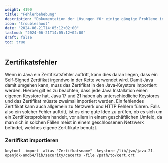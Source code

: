 ```yaml
---
weight: 4190
title: "Fehlerbehebung"
description: "Dokumentation der Lösungen für einige gängige Probleme in Java."
icon: "troubleshoot"
date: "2024-06-21T14:05:12+02:00"
lastmod: "2024-06-21T14:05:12+02:00"
draft: false
toc: true
---
```


## Zertifikatsfehler

Wenn in Java ein Zertifikatsfehler auftritt, kann dies daran liegen, dass ein Self-Signed Zertifikat irgendwo in der Kette verwendet wird.
Damit Java damit umgehen kann, muss das Zertifikat in den Java-Keystore importiert werden. Hierbei gilt es zu beachten, dass jede
Java Installation einen eigenen Keystore hat. Java 17 und 21 haben als unterschiedliche Keystores und das Zertifikat müsste zweimal importiert werden.
Ein fehlendes Zertifikat kann auch allgemein zu Netzwerk und HTTP Fehlern führen.
Falls also ein solcher Fehler auftritt, ist es eine gute Idee zu prüfen, ob es sich um ein Zertifikatsproblem handelt, vor allem in einem geschäftlichen Umfeld,
da man sich in solchen Fällen meist in einem geschlossenen Netzwerk befindet, welches eigene Zertifikate benutzt.

### Zertifikat importieren

```shell
keytool -import -alias "Zertifkatsname" -keystore /lib/jvm/java-21-openjdk-amd64/lib/security/cacerts -file /path/to/cert.crt
```
